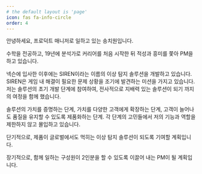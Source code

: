 ```yaml
---
# the default layout is 'page'
icon: fas fa-info-circle
order: 4
---
```


안녕하세요, 프로덕트 매니저로 일하고 있는 송치원입니다.   

수학을 전공하고, 19년에 분석가로 커리어를 처음 시작한 뒤 적성과 흥미를 쫓아 PM을 하고 있습니다.  

넥슨에 입사한 이후에는 SIREN이라는 이름의 이상 탐지 솔루션을 개발하고 있습니다. SIREN은 게임 내 해결이 필요한 문제 상황을 조기에 발견하는 미션을 가지고 있습니다. 저는 솔루션의 초기 개발 단계에 참여하여, 전사적으로 지배력 있는 솔루션이 되기 까지의 여정을 함께 했습니다.   

솔루션의 가치를 증명하는 단계, 가치를 다양한 고객에게 확장하는 단계, 고객이 늘어나도 품질을 유지할 수 있도록 제품화하는 단계. 각 단계의 고민들에서 저의 기능과 역할을 제한하지 않고 몰입하고 있습니다.  

단기적으로, 제품이 글로벌에서도 먹히는 이상 탐지 솔루션이 되도록 기여할 계획입니다.  

장기적으로, 함께 일하는 구성원이 2인분을 할 수 있도록 이끌어 내는 PM이 될 계획입니다.  

  

